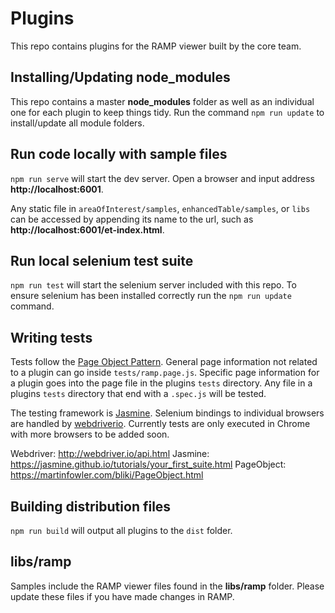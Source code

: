 # Plugins

This repo contains plugins for the RAMP viewer built by the core team.

## Installing/Updating node_modules

This repo contains a master **node_modules** folder as well as an individual one for each plugin to keep things tidy. Run the command `npm run update` to install/update all module folders.

## Run code locally with sample files

`npm run serve` will start the dev server. Open a browser and input address **http://localhost:6001**.

Any static file in `areaOfInterest/samples`, `enhancedTable/samples`, or `libs` can be accessed by appending its name to the url, such as **http://localhost:6001/et-index.html**.

## Run local selenium test suite

`npm run test` will start the selenium server included with this repo. To ensure selenium has been installed correctly run the `npm run update` command.

## Writing tests

Tests follow the [Page Object Pattern](https://martinfowler.com/bliki/PageObject.html). General page information not related to a plugin can go inside `tests/ramp.page.js`. Specific page information for a plugin goes into the page file in the plugins `tests` directory. Any file in a plugins `tests` directory that end with a `.spec.js` will be tested.

The testing framework is [Jasmine](https://jasmine.github.io/tutorials/your_first_suite.html). Selenium bindings to individual browsers are handled by [webdriverio](http://webdriver.io/api.html). Currently tests are only executed in Chrome with more browsers to be added soon.

Webdriver: http://webdriver.io/api.html
Jasmine: https://jasmine.github.io/tutorials/your_first_suite.html
PageObject: https://martinfowler.com/bliki/PageObject.html

## Building distribution files

`npm run build` will output all plugins to the `dist` folder.

## libs/ramp

Samples include the RAMP viewer files found in the **libs/ramp** folder. Please update these files if you have made changes in RAMP.

